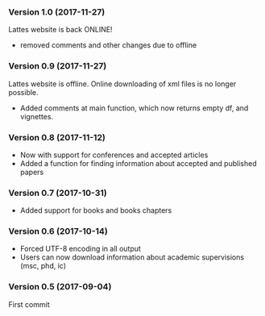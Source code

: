### Version 1.0 (2017-11-27)

Lattes website is back ONLINE! 

- removed comments and other changes due to offline 

### Version 0.9 (2017-11-27)

Lattes website is offline. Online downloading of xml files is no longer possible.

- Added comments at main function, which now returns empty df, and vignettes.

### Version 0.8 (2017-11-12)

- Now with support for conferences and accepted articles
- Added a function for finding information about accepted and published papers

### Version 0.7 (2017-10-31)

- Added support for books and books chapters

### Version 0.6 (2017-10-14)

- Forced UTF-8 encoding in all output
- Users can now download information about academic supervisions (msc, phd, ic)

### Version 0.5 (2017-09-04)

First commit
